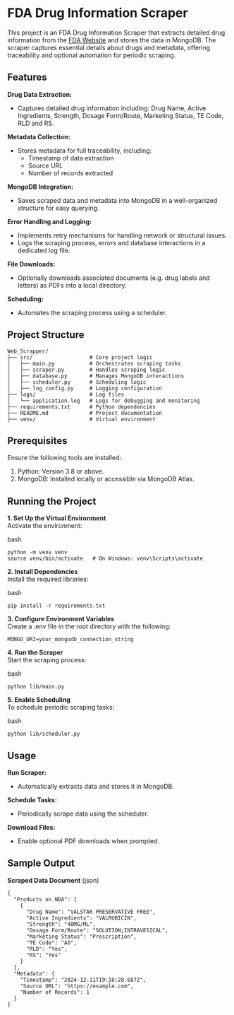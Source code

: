 # **FDA Drug Information Scraper**
This project is an FDA Drug Information Scraper that extracts detailed drug information from the [FDA Website](https://www.accessdata.fda.gov/scripts/cder/daf/index.cfm?event=overview.process&ApplNo=020892) and stores the data in MongoDB. The scraper captures essential details about drugs and metadata, offering traceability and optional automation for periodic scraping.

## **Features**

**Drug Data Extraction:**
- Captures detailed drug information including:
Drug Name, Active Ingredients, Strength, Dosage Form/Route, Marketing Status, TE Code, RLD and RS.

**Metadata Collection:**
- Stores metadata for full traceability, including:
  - Timestamp of data extraction
  - Source URL
  - Number of records extracted

**MongoDB Integration:**
- Saves scraped data and metadata into MongoDB in a well-organized structure for easy querying.

**Error Handling and Logging:**
- Implements retry mechanisms for handling network or structural issues.
- Logs the scraping process, errors and database interactions in a dedicated log file.

**File Downloads:**
- Optionally downloads associated documents (e.g. drug labels and letters) as PDFs into a local directory.

**Scheduling:**
- Automates the scraping process using a scheduler.

## **Project Structure**
```
Web_Scrapper/
├── src/                  # Core project logic
│   ├── main.py           # Orchestrates scraping tasks
│   ├── scraper.py        # Handles scraping logic
│   ├── database.py       # Manages MongoDB interactions
│   ├── scheduler.py      # Scheduling logic
│   ├── log_config.py     # Logging configuration
├── logs/                 # Log files
│   └── application.log   # Logs for debugging and monitoring
├── requirements.txt      # Python dependencies
├── README.md             # Project documentation
├── venv/                 # Virtual environment
```

## **Prerequisites**
Ensure the following tools are installed:

1. Python: Version 3.8 or above.
2. MongoDB: Installed locally or accessible via MongoDB Atlas.

## **Running the Project**

**1. Set Up the Virtual Environment**<br>
Activate the environment:

bash
```
python -m venv venv
source venv/bin/activate   # On Windows: venv\Scripts\activate
```

**2. Install Dependencies**<br>
Install the required libraries:

bash
```
pip install -r requirements.txt
```

**3. Configure Environment Variables**<br>
Create a .env file in the root directory with the following:
```
MONGO_URI=your_mongodb_connection_string
```

**4. Run the Scraper**<br>
Start the scraping process:

bash
```
python lib/main.py
```

**5. Enable Scheduling**<br>
To schedule periodic scraping tasks:

bash
```
python lib/scheduler.py
```

## **Usage**

**Run Scraper:**
- Automatically extracts data and stores it in MongoDB.

**Schedule Tasks:**
- Periodically scrape data using the scheduler.

**Download Files:**
- Enable optional PDF downloads when prompted.

## **Sample Output**
**Scraped Data Document**
(json)
```
{
  "Products on NDA": [
    {
      "Drug Name": "VALSTAR PRESERVATIVE FREE",
      "Active Ingredients": "VALRUBICIN",
      "Strength": "40MG/ML",
      "Dosage Form/Route": "SOLUTION;INTRAVESICAL",
      "Marketing Status": "Prescription",
      "TE Code": "AO",
      "RLD": "Yes",
      "RS": "Yes"
    }
  ],
  "Metadata": {
    "Timestamp": "2024-12-11T19:16:28.687Z",
    "Source URL": "https://example.com",
    "Number of Records": 1
  }
}
```

